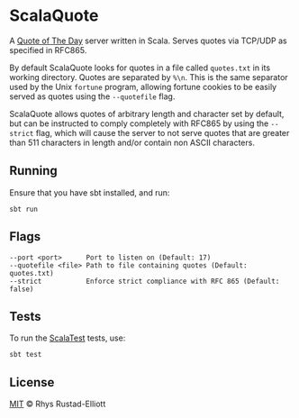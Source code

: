 # ScalaQuote

A [Quote of The Day](https://tools.ietf.org/html/rfc865) server written in Scala.
Serves quotes via TCP/UDP as specified in RFC865.

By default ScalaQuote looks for quotes in a file called `quotes.txt` in its working
directory. Quotes are separated by `%\n`. This is the same separator used
by the Unix `fortune` program, allowing fortune cookies to be easily served
as quotes using the `--quotefile` flag.

ScalaQuote allows quotes of arbitrary length and character set by default, but
can be instructed to comply completely with RFC865 by using the `--strict` flag,
which will cause the server to not serve quotes that are greater than 511 characters
in length and/or contain non ASCII characters.

## Running

Ensure that you have sbt installed, and run:

`sbt run`

## Flags

```
--port <port>      Port to listen on (Default: 17)
--quotefile <file> Path to file containing quotes (Default: quotes.txt)
--strict           Enforce strict compliance with RFC 865 (Default: false)
```

## Tests

To run the [ScalaTest](http://www.scalatest.org/) tests, use:

`sbt test`

## License

[MIT](https://github.com/GunshipPenguin/scalaquote/blob/master/LICENSE) © Rhys Rustad-Elliott
